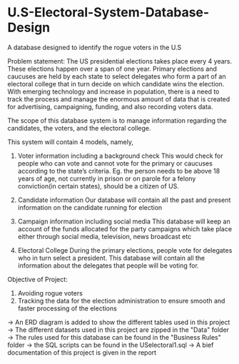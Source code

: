 # U.S-Electoral-System-Database-Design
A database designed to identify the rogue voters in the U.S 

Problem statement:
The US presidential elections takes place every 4 years. These elections happen over a span of one year. Primary elections and caucuses are held by each state to select delegates who form a part of an electoral college that in turn decide on which candidate wins the election. With emerging technology and increase in population, there is a need to track the process and manage the enormous amount of data that is created for advertising, campaigning, funding, and also recording voters data.

The scope of this database system is to manage information regarding the candidates, the voters, and the electoral college.

This system will contain 4 models, namely,
1. Voter information including a background check
This would check for people who can vote and cannot vote for the primary or caucuses according to the state’s criteria. Eg. the person needs to be above 18 years of age, not currently in prison or on parole for a felony conviction(in certain states), should be a citizen of US.

2. Candidate information
Our database will contain all the past and present information on the candidate running for election

3. Campaign information including social media
This database will keep an account of the funds allocated for the party campaigns which   take  place either through social media, television, news broadcast etc  

4. Electoral College
During the primary elections, people vote for delegates who in turn select a president. This database will contain all the information about the delegates that people will be voting for.

Objective of Project: 
1. Avoiding rogue voters
2. Tracking the data for the election administration to ensure smooth and faster processing of the elections 

-> An ERD diagram is added to show the different tables used in this project
-> The different datasets used in this project are zipped in the "Data" folder
-> The rules used for this database can be found in the "Business Rules" folder
-> the SQL scripts can be found in the USelectoral1.sql 
-> A bief documentation of this project is given in the report
